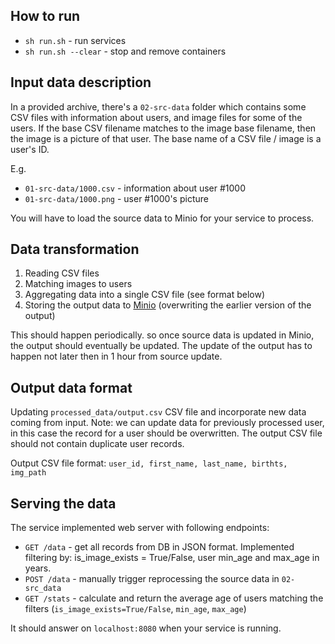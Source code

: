 
## How to run
* `sh run.sh` - run services
* `sh run.sh --clear` - stop and remove containers


## Input data description

In a provided archive, there's a `02-src-data` folder which contains some CSV files with information about users, and image files for some of the users. If the base CSV filename matches to the image base filename, then the image is a picture of that user. The base name of a CSV file / image is a user's ID.

E.g. 

* `01-src-data/1000.csv` - information about user #1000
* `01-src-data/1000.png` - user #1000's picture

You will have to load the source data to Minio for your service to process.

## Data transformation

1. Reading CSV files
2. Matching images to users
3. Aggregating data into a single CSV file (see format below)
4. Storing the output data to [Minio](https://min.io/) (overwriting the earlier version of the output)

This should happen periodically. so once source data is updated in Minio, the output should eventually be updated. The update of the output has to happen not later then in 1 hour from source update.

## Output data format
Updating `processed_data/output.csv` CSV file and incorporate new data coming from input. Note: we can update data for previously processed user, in this case the record for a user should be overwritten. The output CSV file should not contain duplicate user records. 

Output CSV file format: `user_id, first_name, last_name, birthts, img_path`

## Serving the data
The service implemented web server with following endpoints:

* `GET /data` - get all records from DB in JSON format. Implemented filtering by: is_image_exists = True/False, user min_age and max_age in years.
* `POST /data` - manually trigger reprocessing the source data in  `02-src_data`
* `GET /stats` - calculate and return the average age of users matching the filters (`is_image_exists=True/False`, `min_age`, `max_age`)

It should answer on `localhost:8080` when your service is running.
